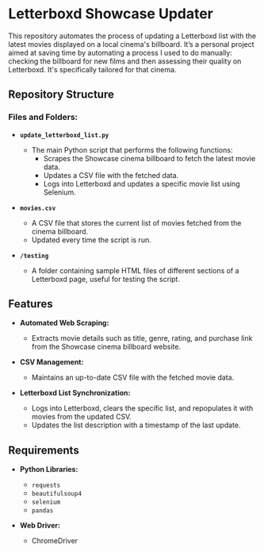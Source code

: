 # Letterboxd Showcase Updater

This repository automates the process of updating a Letterboxd list with the latest movies displayed on a local cinema's billboard. It’s a personal project aimed at saving time by automating a process I used to do manually: checking the billboard for new films and then assessing their quality on Letterboxd. It's specifically tailored for that cinema.

## Repository Structure

### Files and Folders:

- **`update_letterboxd_list.py`**
  - The main Python script that performs the following functions:
    - Scrapes the Showcase cinema billboard to fetch the latest movie data.
    - Updates a CSV file with the fetched data.
    - Logs into Letterboxd and updates a specific movie list using Selenium.

- **`movies.csv`**
  - A CSV file that stores the current list of movies fetched from the cinema billboard.
  - Updated every time the script is run.

- **`/testing`**
  - A folder containing sample HTML files of different sections of a Letterboxd page, useful for testing the script.

## Features

- **Automated Web Scraping:**
  - Extracts movie details such as title, genre, rating, and purchase link from the Showcase cinema billboard website.

- **CSV Management:**
  - Maintains an up-to-date CSV file with the fetched movie data.

- **Letterboxd List Synchronization:**
  - Logs into Letterboxd, clears the specific list, and repopulates it with movies from the updated CSV.
  - Updates the list description with a timestamp of the last update.

## Requirements

- **Python Libraries:**
  - `requests`
  - `beautifulsoup4`
  - `selenium`
  - `pandas`

- **Web Driver:**
  - ChromeDriver

